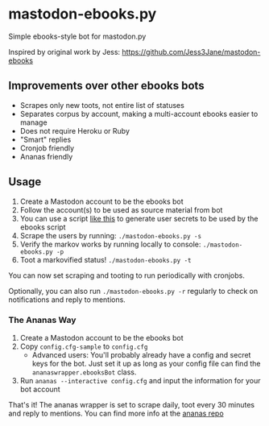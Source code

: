 # mastodon-ebooks.py

Simple ebooks-style bot for mastodon.py

Inspired by original work by Jess: https://github.com/Jess3Jane/mastodon-ebooks

## Improvements over other ebooks bots

* Scrapes only new toots, not entire list of statuses
* Separates corpus by account, making a multi-account ebooks easier to manage
* Does not require Heroku or Ruby
* "Smart" replies
* Cronjob friendly
* Ananas friendly

## Usage

1. Create a Mastodon account to be the ebooks bot
2. Follow the account(s) to be used as source material from bot
3. You can use a script [like this](https://gist.github.com/Lana-chan/b0d937968d22eca6dcd79a0524449f1d) to generate user secrets to be used by the ebooks script
4. Scrape the users by running: `./mastodon-ebooks.py -s`
5. Verify the markov works by running locally to console: `./mastodon-ebooks.py -p`
6. Toot a markovified status! `./mastodon-ebooks.py -t`

You can now set scraping and tooting to run periodically with cronjobs.

Optionally, you can also run `./mastodon-ebooks.py -r` regularly to check on notifications and reply to mentions.

### The Ananas Way

1. Create a Mastodon account to be the ebooks bot
2. Copy `config.cfg-sample` to `config.cfg`
   * Advanced users: You'll probably already have a config and secret keys for the bot. Just set it up as long as your config file can find the `ananaswrapper.ebooksBot` class.
3. Run `ananas --interactive config.cfg` and input the information for your bot account

That's it! The ananas wrapper is set to scrape daily, toot every 30 minutes and reply to mentions. You can find more info at the [ananas repo](https://github.com/chr-1x/ananas)

